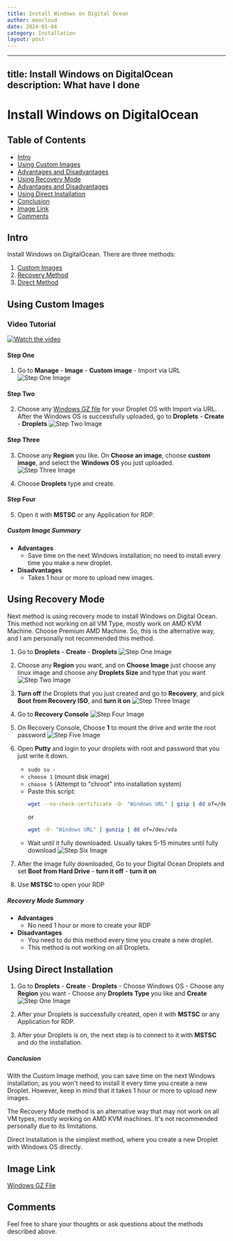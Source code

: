 ```yaml
---
title: Install Windows on Digital Ocean
author: meocloud
date: 2024-01-04
category: Installation
layout: post
---
```


---
title: Install Windows on DigitalOcean
description: What have I done
---

# Install Windows on DigitalOcean

## Table of Contents
- [Intro](#intro)
- [Using Custom Images](#using-custom-images)
- [Advantages and Disadvantages](#custom-image-summary)
- [Using Recovery Mode](#using-recovery-mode)
- [Advantages and Disadvantages](#recovery-mode-summary)
- [Using Direct Installation](#using-direct-installation)
- [Conclusion](#conclusion)
- [Image Link](#image-link)
- [Comments](#comments)

## Intro
Install Windows on DigitalOcean. There are three methods:
1. [Custom Images](#using-custom-images)
2. [Recovery Method](#using-recovery-mode)
3. [Direct Method](#using-direct-installation)

## Using Custom Images
### Video Tutorial
[![Watch the video](https://meocloud.my.id/wp-content/uploads/2023/11/aaaaa-970x527.png)](https://www.youtube.com/embed/jhafqQ3UYp4)

#### Step One
1. Go to **Manage** - **Image** - **Custom image** - Import via URL
   ![Step One Image](https://meocloud.my.id/wp-content/uploads/2022/11/do1.png)

#### Step Two
2. Choose any [Windows GZ file](https://meocloud.my.id/?p=6) for your Droplet OS with Import via URL.
   After the Windows OS is successfully uploaded, go to **Droplets** - **Create** - **Droplets**
   ![Step Two Image](https://meocloud.my.id/wp-content/uploads/2022/11/do2.png)

#### Step Three
3. Choose any **Region** you like.
   On **Choose an image**, choose **custom image**, and select the **Windows OS** you just uploaded.
   ![Step Three Image](https://meocloud.my.id/wp-content/uploads/2022/11/do3.png)

4. Choose **Droplets** type and create.

#### Step Four
5. Open it with **MSTSC** or any Application for RDP.

##### Custom Image Summary
- **Advantages**
  - Save time on the next Windows installation; no need to install every time you make a new droplet.
- **Disadvantages**
  - Takes 1 hour or more to upload new images.

## Using Recovery Mode
Next method is using recovery mode to install Windows on Digital Ocean. This method not working on all VM Type, mostly work on AMD KVM Machine. Choose Premium AMD Machine. So, this is the alternative way, and I am personally not recommended this method.

1. Go to **Droplets** - **Create** - **Droplets**
   ![Step One Image](https://meocloud.my.id/wp-content/uploads/2022/11/do2.png)

2. Choose any **Region** you want, and on **Choose Image** just choose any linux image and choose any **Droplets Size** and type that you want
   ![Step Two Image](https://meocloud.my.id/wp-content/uploads/2022/11/do4.png)

3. **Turn off** the Droplets that you just created and go to **Recovery**, and pick **Boot from Recovery ISO**, and **turn it on**
   ![Step Three Image](https://meocloud.my.id/wp-content/uploads/2022/11/do5.png)

4. Go to **Recovery Console**
   ![Step Four Image](https://meocloud.my.id/wp-content/uploads/2022/11/do6.png)

5. On Recovery Console, Choose **1** to mount the drive and write the root password
   ![Step Five Image](https://meocloud.my.id/wp-content/uploads/2022/11/do7.png)

6. Open **Putty** and login to your droplets with root and password that you just write it down.
   - `sudo su -`
   - `choose 1` (mount disk image)
   - `choose 5` (Attempt to "chroot" into installation system)
   - Paste this script:
     ```sh
     wget --no-check-certificate -O- "Windows URL" | gzip | dd of=/dev/vda
     ```
     or
     ```sh
     wget -O- "Windows URL" | gunzip | dd of=/dev/vda
     ```
   - Wait until it fully downloaded. Usually takes 5-15 minutes until fully download
   ![Step Six Image](https://meocloud.my.id/wp-content/uploads/2022/11/do8.png)

7. After the image fully downloaded, Go to your Digital Ocean Droplets and set **Boot from Hard Drive** - **turn it off** - **turn it on**

8. Use **MSTSC** to open your RDP

##### Recovery Mode Summary
- **Advantages**
  - No need 1 hour or more to create your RDP
- **Disadvantages**
  - You need to do this method every time you create a new droplet.
  - This method is not working on all Droplets.

## Using Direct Installation
1. Go to **Droplets** - **Create** - **Droplets** - Choose Windows OS - Choose any **Region** you want - Choose any **Droplets Type** you like and **Create**
   ![Step One Image](https://meocloud.my.id/wp-content/uploads/2022/11/do2.png)

2. After your Droplets is successfully created, open it with **MSTSC** or any Application for RDP.

3. After your Droplets is on, the next step is to connect to it with **MSTSC** and do the installation.

##### Conclusion
With the Custom Image method, you can save time on the next Windows installation, as you won't need to install it every time you create a new Droplet. However, keep in mind that it takes 1 hour or more to upload new images.

The Recovery Mode method is an alternative way that may not work on all VM types, mostly working on AMD KVM machines. It's not recommended personally due to its limitations.

Direct Installation is the simplest method, where you create a new Droplet with Windows OS directly.

## Image Link
[Windows GZ File](_posts/2024-01-04-WindowsLinks.md)

## Comments
Feel free to share your thoughts or ask questions about the methods described above.

